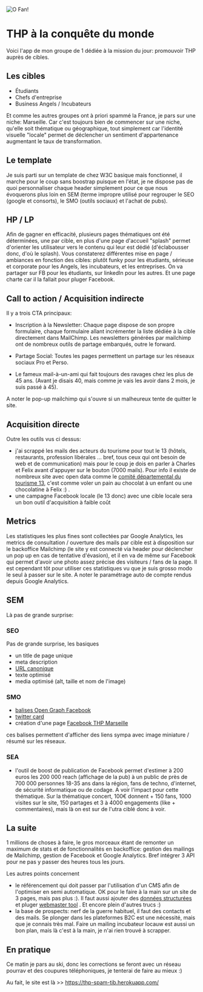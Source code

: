 ![O Fan!](https://scontent-cdg2-1.xx.fbcdn.net/v/t31.0-8/28239037_2018997475045500_3646662320622837397_o.jpg?oh=515dc8dd222206ab4f509fc02d2fc6db&oe=5B134E75)

# THP à la conquête du monde

Voici l'app de mon groupe de 1 dédiée à la mission du jour: promouvoir THP auprès de cibles.

## Les cibles

* Étudiants
* Chefs d'entreprise
* Business Angels / Incubateurs

Et comme les autres groupes ont à priori spammé la France, je pars sur une niche: Marseille. Car c'est toujours bien de commencer sur une niche, qu'elle soit thématique ou géographique, tout simplement car l'identité visuelle "locale" permet de déclencher un sentiment d'appartenance augmentant le taux de transformation.

## Le template

Je suis parti sur un template de chez W3C basique mais fonctionnel, il marche pour le coup sans boostrap puisque en l'état, je ne dispose pas de quoi personnaliser chaque header simplement pour ce que nous évoquerons plus loin en SEM (terme impropre utilisé pour regrouper le SEO (google et consorts), le SMO (outils sociaux) et l'achat de pubs).

## HP / LP

Afin de gagner en efficacité, plusieurs pages thématiques ont été déterminées, une par cible, en plus d'une page d'accueil "splash" permet d'orienter les utilisateur vers le contenu qui leur est dédié (d'éclabousser donc, d'où le splash). Vous constaterez différentes mise en page / ambiances en fonction des cibles: plutôt funky pour les étudiants, sérieuse et corporate pour les Angels, les incubateurs, et les entreprises. On va partager sur FB pour les étudiants, sur linkedIn pour les autres. Et une page charte car il la fallait pour pluger Facebook.

## Call to action / Acquisition indirecte

Il y a trois CTA principaux:

* Inscription à la Newsletter: Chaque page dispose de son propre formulaire, chaque formulaire allant incrémenter la liste dédiée à la cible directement dans MailChimp. Les newsletters générées par mailchimp ont de nombreux outils de partage embarqués, outre le forward.

* Partage Social: Toutes les pages permettent un partage sur les réseaux sociaux Pro et Perso.

* Le fameux mail-à-un-ami qui fait toujours des ravages chez les plus de 45 ans. (Avant je disais 40, mais comme je vais les avoir dans 2 mois, je suis passé à 45).

A noter le pop-up mailchimp qui s'ouvre si un malheureux tente de quitter le site.

## Acquisition directe

Outre les outils vus ci dessus:

* j'ai scrappé les mails des acteurs du tourisme pour tout le 13 (hôtels, restaurants, profession libérales ... bref, tous ceux qui ont besoin de web et de communication) mais pour le coup je dois en parler à Charles et Felix avant d'appuyer sur le bouton (7000 mails). Pour info il existe de nombreux site avec open data comme le [comité départemental du tourisme 13](http://data.visitprovence.com/), c'est comme voler un pain au chocolat à un enfant ou une chocolatine à Felix :) .
* une campagne Facebook locale (le 13 donc) avec une cible locale sera un bon outil d'acquisition à faible coût

## Metrics

Les statistiques les plus fines sont collectées par Google Analytics, les metrics de consultation / ouverture des mails par cible est à disposition sur le backoffice Mailchimp (le site y est connecté via header pour déclencher un pop up en cas de tentative d'évasion), et il en va de même sur Facebook qui permet d'avoir une photo assez précise des visiteurs / fans de la page. Il est cependant tôt pour utiliser ces statistiques vu que je suis grosso modo le seul à passer sur le site. A noter le paramétrage auto de compte rendus depuis Google Analytics.

## SEM

Là pas de grande surprise:

### SEO

Pas de grande surprise, les basiques
* un title de page unique
* meta description
* [URL canonique](https://www.webrankinfo.com/dossiers/techniques/url-canonique)
* texte optimisé
* media optimisé (alt, taille et nom de l'image)

### SMO
* [balises Open Graph Facebook](https://developers.facebook.com/docs/sharing/webmasters?locale=fr_FR#markup)
* [twitter card](https://developer.twitter.com/en/docs/tweets/optimize-with-cards/guides/getting-started)
* création d'une page [Facebook THP Marseille](https://www.facebook.com/THPMarseille/)

ces balises permettent d'afficher des liens sympa avec image miniature / résumé sur les réseaux.

### SEA
* l'outil de boost de publication de Facebook permet d'estimer à 200 euros les 200 000 reach (affichage de la pub) à un public de près de 700 000 personnes 18-35 ans dans la région, fans de techno, d'internet, de sécurité informatique ou de codage. A voir l'impact pour cette thématique. Sur la thématique concert, 100€ donnent + 150 fans, 1000 visites sur le site, 150 partages et 3 à 4000 engagements (like + commentaires), mais là on est sur de l'utra ciblé donc à voir.

## La suite

1 millions de choses à faire, le gros morceaux étant de remonter un maximum de stats et de fonctionnalités en backoffice: gestion des mailings de Mailchimp, gestion de Facebook et Google Analytics. Bref intégrer 3 API pour ne pas y passer des heures tous les jours.

Les autres points concernent

* le référencement qui doit passer par l'utilisation d'un CMS afin de l'optimiser en semi automatique. OK pour le faire à la main sur un site de 3 pages, mais pas plus :). Il faut aussi ajouter des [données structurées](http://schema.org/Organization) et pluger [webmaster tool](https://www.google.com/webmasters/tools/home?hl=fr) . Et encore plein d'autres trucs :)
* la base de prospects: nerf de la guerre habituel, il faut des contacts et des mails. Se plonger dans les plateformes B2C est une nécessité, mais que je connais très mal. Faire un mailing incubateur locauw est aussi un bon plan, mais là c'est à la main, je n'ai rien trouvé à scrapper.

## En pratique

Ce matin je pars au ski, donc les corrections se feront avec un réseau pourrav et des coupures téléphoniques, je tenterai de faire au mieux :)

Au fait, le site est là  >> https://thp-spam-tib.herokuapp.com/
